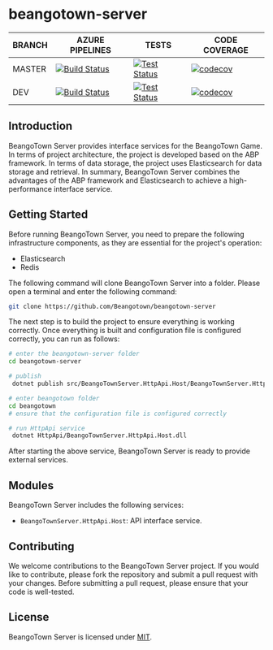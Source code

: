 # beangotown-server
BRANCH | AZURE PIPELINES                                                                                                                                                                                                             | TESTS                                                                                                                                                                                                 | CODE COVERAGE
-------|-----------------------------------------------------------------------------------------------------------------------------------------------------------------------------------------------------------------------------|-------------------------------------------------------------------------------------------------------------------------------------------------------------------------------------------------------|--------------
MASTER   | [![Build Status](https://dev.azure.com/BeangoTown/beangotown-server/_apis/build/status/beangotown-server?branchName=master)](https://dev.azure.com/BeangoTown/beangotown-server/_build/latest?definitionId=1&branchName=master) | [![Test Status](https://img.shields.io/azure-devops/tests/BeangoTown/beangotown-server/1/master)](https://dev.azure.com/BeangoTown/beangotown-indexer/_build/latest?definitionId=2&branchName=master) | [![codecov](https://codecov.io/github/Beangotown/beangotown-server/graph/badge.svg?token=ORWZI8I1SH)](https://codecov.io/github/Beangotown/beangotown-server)
DEV    | [![Build Status](https://dev.azure.com/BeangoTown/beangotown-server/_apis/build/status/beangotown-server?branchName=dev)](https://dev.azure.com/BeangoTown/beangotown-server/_build/latest?definitionId=1&branchName=dev)   | [![Test Status](https://img.shields.io/azure-devops/tests/BeangoTown/beangotown-server/1/dev)](https://dev.azure.com/BeangoTown/beangotown-indexer/_build/latest?definitionId=2&branchName=dev)       | [![codecov](https://codecov.io/github/Beangotown/beangotown-server/graph/badge.svg?token=ORWZI8I1SH)](https://codecov.io/github/Beangotown/beangotown-server)

## Introduction
BeangoTown Server provides interface services for the BeangoTown Game. In terms of project architecture, the project is developed based on the ABP framework.  In terms of data storage, the project uses  Elasticsearch for data storage and retrieval.  In summary, BeangoTown Server combines the advantages of the ABP framework and Elasticsearch to achieve a high-performance  interface service.
## Getting Started

Before running BeangoTown Server, you need to prepare the following infrastructure components, as they are essential for the project's operation:
* Elasticsearch
* Redis

The following command will clone BeangoTown Server into a folder. Please open a terminal and enter the following command:
```Bash
git clone https://github.com/Beangotown/beangotown-server
```

The next step is to build the project to ensure everything is working correctly. Once everything is built and configuration file is configured correctly, you can run as follows:

```Bash
# enter the beangotown-server folder
cd beangotown-server

# publish
 dotnet publish src/BeangoTownServer.HttpApi.Host/BeangoTownServer.HttpApi.Host.csproj -o beangotown/HttpApi

# enter beangotown folder
cd beangotown
# ensure that the configuration file is configured correctly

# run HttpApi service
 dotnet HttpApi/BeangoTownServer.HttpApi.Host.dll

```

After starting  the above service, BeangoTown Server is ready to provide external services.

## Modules

BeangoTown Server includes the following services:

- `BeangoTownServer.HttpApi.Host`: API interface service.

## Contributing

We welcome contributions to the BeangoTown Server project. If you would like to contribute, please fork the repository and submit a pull request with your changes. Before submitting a pull request, please ensure that your code is well-tested.


## License

BeangoTown Server is licensed under [MIT](https://github.com/Beangotown/beangotown-server/blob/master/LICENSE).

